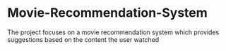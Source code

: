 # Movie-Recommendation-System
The project focuses on a movie recommendation system which provides suggestions based on the content the user watched
